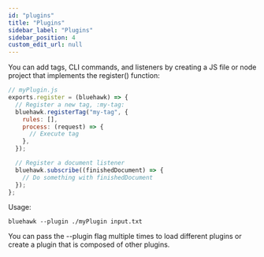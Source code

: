```yaml
---
id: "plugins"
title: "Plugins"
sidebar_label: "Plugins"
sidebar_position: 4
custom_edit_url: null
---
```


You can add tags, CLI commands, and listeners by creating a JS file or node
project that implements the register() function:

```js
// myPlugin.js
exports.register = (bluehawk) => {
  // Register a new tag, :my-tag:
  bluehawk.registerTag("my-tag", {
    rules: [],
    process: (request) => {
      // Execute tag
    },
  });

  // Register a document listener
  bluehawk.subscribe((finishedDocument) => {
    // Do something with finishedDocument
  });
};
```

Usage:

```shell
bluehawk --plugin ./myPlugin input.txt
```

You can pass the --plugin flag multiple times to load different plugins or create a plugin that is composed of other plugins.
